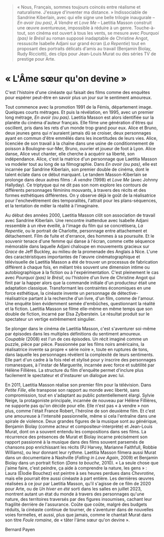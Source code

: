 > « Nous, Français, sommes toujours coincés entre réalisme et naturalisme. J'essaye d'inventer ma distance. » Indissociable de Sandrine Kiberlain, avec qui elle signe une belle trilogie inaugurale – _En avoir (ou pas)_, _À Vendre_ et _Love Me_ – Laetitia Masson construit une œuvre aventureuse, impossible à réduire à un genre. Touche-à-tout, son cinéma est ouvert à tous les vents, se mesure avec _Pourquoi (pas) le Brésil_ au roman supposé inadaptable de Christine Angot, ressuscite Isabelle Adjani sur grand écran (_La Repentie_) tout en proposant des portraits délicats d'amis au travail (Benjamin Biolay, Rudy Ricciotti), des clips pour Jean-Louis Murat ou des séries TV de prestige pour Arte.

# « L'Âme sœur qu'on devine »

C'est l'histoire d'une cinéaste qui faisait des films comme des enquêtes pour espérer peut-être en savoir plus un jour sur le sentiment amoureux.

Tout commence avec la promotion 1991 de la Fémis, département image. Quelques courts métrages. Et puis la révélation, en 1995, avec un premier long métrage, _En avoir (ou pas)_. Laetitia Masson est alors identifiée sur la planète du cinéma d'auteur français. Elle filme une génération d'êtres qui oscillent, pris dans les rets d'un monde trop grand pour eux. Alice et Bruno, deux jeunes gens qui n'auraient jamais dû se croiser, deux personnages ayant en commun d'être emmêlés dans les incertitudes de leurs vies. Alice, licenciée de son travail à la chaîne dans une usine de conditionnement de poisson à Boulogne-sur-Mer, Bruno, ouvrier et joueur de foot à Lyon. Alice danse, Alice veut chanter, elle cherche à acquérir sa liberté, son indépendance. Alice, c'est la matrice d'un personnage que Laetitia Masson va modeler tout au long de sa filmographie. Dans _En avoir (ou pas)_, elle est incarnée par Sandrine Kiberlain, son premier double de cinéma, dont le talent éclate dans ce début marquant. Le tandem Masson-Kiberlain se prolonge dans deux autres films : _À vendre_ (1998) et _Love Me_ (avec Johnny Hallyday). Ce triptyque qui ne dit pas son nom explore les contours de différents personnages féminins mouvants, à travers des récits et des formes esthétiques différentes. On y observe déjà le goût de la réalisatrice pour l'enchevêtrement des temporalités, l'attrait pour les plans-séquences, et la tentation de mêler la réalité à l'imaginaire.

Au début des années 2000, Laetitia Masson clôt son association de travail avec Sandrine Kiberlain. Une rencontre inattendue avec Isabelle Adjani ressemble à un rêve éveillé, à l'image du film qui se concrétisera, _La Repentie_, ou le portrait de Charlotte, personnage entre attachement et détachement. Film de fuite et d'errance, des hommes à sa poursuite. Et le souvenir tenace d'une femme qui danse à l'écran, comme cette séquence mémorable dans laquelle Adjani chaloupe en mouvements gracieux sur _Grace_ de Jeff Buckley, au milieu de la promenade des Anglais à Nice. L'une des caractéristiques importantes de l'œuvre cinématographique et télévisuelle de Laetitia Masson a été de trouver un processus de fabrication différent à chaque fois, en mêlant très souvent une dimension intime ou autobiographique à la fiction ou à l'expérimentation. C'est pleinement le cas avec _Pourquoi (pas) le Brésil_, ou l'histoire d'un livre de Christine Angot qui finit par la happer alors que la commande initiale d'un producteur était une adaptation classique. Transformant les contraintes économiques en une force esthétique, la cinéaste invente un personnage de détective-réalisatrice partant à la recherche d'un livre, d'un film, comme de l'amour. Une enquête bien évidemment semée d'embûches, questionnant la réalité et la fiction. Laetitia Masson se filme elle-même en même temps que son double de fiction, incarné par Elsa Zylberstein. Le résultat produit sur le spectateur un vertige extrêmement singulier.

Se plonger dans le cinéma de Laetitia Masson, c'est s'aventurer soi-même par épisodes dans les multiples définitions du sentiment amoureux. _Coupable_ (2008) est l'un de ces épisodes. Un récit imaginé comme un puzzle, pièce par pièce. Passionnée par les films noirs américains, la réalisatrice invente sa propre « série noire », toute en ruptures de tons, dans laquelle les personnages révèlent la complexité de leurs sentiments. Elle part d'un cadre à la fois réel et stylisé pour y inscrire des personnages romanesques, à l'instar de Marguerite, incarnée avec force et subtilité par Hélène Fillières. La structure du film d'enquête permet d'inclure plus facilement le spectateur et d'instaurer un dialogue avec lui.

En 2011, Laetitia Masson réalise son premier film pour la télévision. Dans _Petite Fille_, elle transpose son rapport au monde avec liberté, sans compromission, tout en s'adaptant au public potentiellement élargi. Sylvie Neige, la protagoniste principale, incarnée de nouveau par Hélène Fillières, ne supporte pas qu'on décide pour elle. Elle n'est pas « à vendre » non plus, comme l'était France Robert, l'héroïne de son deuxième film. Et c'est une amoureuse à l'intensité passionnelle, même si cela l'entraîne dans une spirale de violence. Deux grandes figures de la musique sont au générique, Benjamin Biolay (comme acteur et compositeur-interprète) et Jean-Louis Murat, dont on a souvent entendu les compositions dans ses films. La récurrence des présences de Murat et Biolay incarne précisément son rapport passionné à la musique dans des films souvent parsemés de chansons pop enrichissant les récits (PJ Harvey, Marianne Faithfull, Robbie Williams), ou leur donnant leur rythme. Laetitia Masson filmera aussi Murat dans un documentaire à Nashville (_Falling in Love Again_, 2009) et Benjamin Biolay dans un portrait fiction (_Dans ta bouche_, 2010). « La seule chose que j'aime faire, c'est peindre, ça aide à comprendre la nature, les gens » : Laura (Élodie Bouchez) est peintre à ses heures perdues dans _Chevrotine_, mais elle pourrait être aussi cinéaste à part entière. Les dernières œuvres réalisées à ce jour par Laetitia Masson, qu'il s'agisse de ce film de 2020 pour Arte, ou de _Un hiver en été_ sorti dans les salles en juillet 2023, montrent autant un état du monde à travers des personnages qu'une nature, des territoires traversés par des figures insoumises, cachant leur fragilité derrière de l'assurance. Coûte que coûte, malgré des budgets réduits, la cinéaste continue de tourner, de s'aventurer dans de nouvelles voies formelles, et aussi, plus que jamais, comme le chantait Murat dans son titre _Foule romaine_, de « tâter l'âme sœur qu'on devine ».

<div class="author">Bernard Payen</div>
